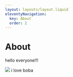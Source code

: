 ```yaml
---
layout: layouts/layout.liquid
eleventyNavigation:
  key: About
  order: 2
---
```

# About

hello everyone!!!

<img src="{{ metadata.cloudfront }}/brown-sugar-boba.jpg">
i love boba